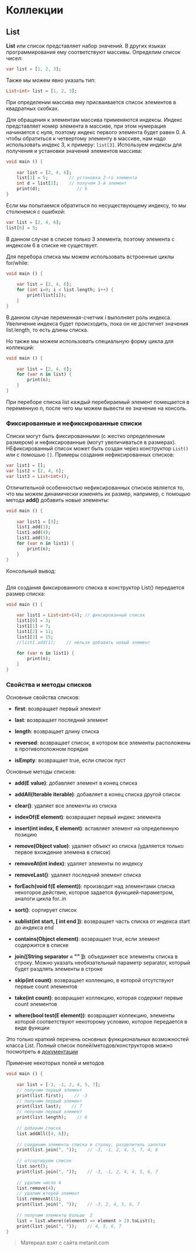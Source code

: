 # Коллекции

## List

**List<T>** или список представляет набор значений. В других языках программирования ему соответствуют массивы. Определим список чисел:

```dart
var list = [1, 2, 3];
```

Также мы можем явно указать тип:

```dart
List<int> list = [1, 2, 3];
```

При определении массива ему присваивается список элементов в квадратных скобках.

Для обращения к элементам массива применяются индексы. Индекс представляет номер элемента в массиве, при этом нумерация начинается с нуля, поэтому индекс первого элемента будет равен 0. А чтобы обратиться к четвертому элементу в массиве, нам надо использовать индекс 3, к примеру: `list[3]`. Используем индексы для получения и установки значений элементов массива:

```dart
void main () {
    
    var list = [2, 4, 6];
    list[1] = 5;        // установка 2-го элемента
    int d = list[2];    // получем 3-й элемент
    print(d);              // 6
}
```

Если мы попытаемся обратиться по несуществующему индексу, то мы столкнемся с ошибкой:

```dart
var list = [2, 4, 6];
list[6] = 5;
```

В данном случае в списке только 3 элемента, поэтому элемента с индексом 6 в списке не существует.

Для перебора списка мы можем использовать встроенные циклы for/while:

```dart
void main () {
    
    var list = [2, 4, 6];
    for (int i=0; i < list.length; i++) {
        print(list[i]);
    }
}
```

В данном случае переменная-счетчик i выполняет роль индекса. Увеличение индекса будет происходить, пока он не достигнет значения list.length, то есть длины списка.

Но также мы можем использовать специальную форму цикла для коллекций:

```dart
void main () {
    
    var list = [2, 4, 6];
    for (var n in list) {
        print(n);
    }
}
```

При переборе списка list каждый перебираемый элемент помещается в переменную n, после чего мы можем вывести ее значение на консоль.

### Фиксированные и нефиксированные списки

Списки могут быть фиксированными (с жестко определенным размером) и нефиксированные (могут увеличиваться в размерах). НЕфиксированный список может быть создан через конструктор `List()` или с помошью `[]`. Примеры создания нефиксированных списков:

```dart
var list1 = [];
var list2 = [2, 4, 6];
var list3 = List<int>();
```

Отличительной особенностью нефиксированных списков является то, что мы можем динамически изменять их размер, например, с помощью метода **add()** добавить новые элементы:

```dart
void main () {
    
    var list1 = [3];
    list1.add(1);
    list1.add(4);
    list1.add(5);
    for (var n in list1) {
        print(n);
    }
}
```

Консольный вывод:

```

```

Для создания фиксированного списка в конструктор List() передается размер списка:

```dart
void main () {
    
    var list1 = List<int>(4); // фиксированный список
    list1[0] = 3;
    list1[1] = 7;
    list1[2] = 11;
    list1[3] = 15;
    //list1.add(1);    // нельзя добавить новый элемент
    
    for (var n in list1) {
        print(n);
    }
}
```

### Свойства и методы списков

Основные свойства списков:

- **first**: возвращает первый элемент

- **last**: возвращает последний элемент

- **length**: возвращает длину списка

- **reversed**: возвращает список, в котором все элементы расположены в противоположном порядке

- **isEmpty**: возвращает true, если список пуст

Основные методы списков:

- **add(E value)**: добавляет элемент в конец списка

- **addAll(Iterable<E> iterable)**: добавляет в конец списка другой список

- **clear()**: удаляет все элементы из списка

- **indexOf(E element)**: возвращает первый индекс элемента

- **insert(int index, E element)**: вставляет элемент на определенную позицию

- **remove(Object value)**: удаляет объект из списка (удаляется только первое вхождение элемена в список)

- **removeAt(int index)**: удаляет элементы по индексу

- **removeLast()**: удаляет последний элемент списка

- **forEach(void f(E element))**: производит над элементами списка некоторое действие, которое задается функцией-параметром, аналоги цикла for..in

- **sort()**: сортирует список

- **sublist(int start, [ int end ])**: возвращает часть списка от индекса start до индекса end

- **contains(Object element)**: возвращает true, если элемент содержится в списке

- **join([String separator = "" ])**: объединяет все элементы списка в строку. Можно указать необязательный параметр separator, который будет раздлять элементы в строке

- **skip(int count)**: возвращает коллекцию, в которой отсутствуют первые count элементов

- **take(int count)**: возвращает коллекцию, которая содержит первые count элементов

- **where(bool test(E element))**: возвращает коллекцию, элементы которой соответствуют некоторому условию, которое передается в виде функции

Это только краткий перечень основных функциональных возможностей класса List. Полный список полей/методов/конструкторов можно посмотреть в [документации](https://api.dart.dev/stable/2.4.0/dart-core/List-class.html)

Примение некоторых полей и методов

```dart
void main () {
    
    var list = [-3, -1, 2, 4, 5, 7];
    // получим первый элемент
    print(list.first);    // -3
    // получим первый элемент
    print(list.last);    // 7
    // получим первый элемент
    print(list.length);    // 6
    
    // добавим список
    list.addAll([4, 6]);
    
    // соединим элементы списка в строку, разделитель запятая
    print(list.join(", "));    // -3, -1, 2, 4, 5, 7, 4, 6
    
    // отсортируем список
    list.sort();
    print(list.join(", "));    // -3, -1, 2, 4, 4, 5, 6, 7
    
    // удалим число 4
    list.remove(4);
    // удалим второй элемент
    list.removeAt(1);
    print(list.join(", "));    // -3, 2, 4, 5, 6, 7
    
    // получим элементы больше  2
    list = list.where((element) => element > 2).toList();
    print(list.join(", "));    // 4, 5, 6, 7
}
```


> Материал взят с сайта metanit.com